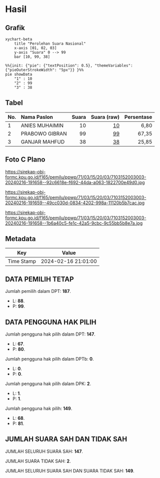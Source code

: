 # Hasil

## Grafik

```mermaid
xychart-beta
    title "Perolehan Suara Nasional"
    x-axis [01, 02, 03]
    y-axis "Suara" 0 --> 99
    bar [10, 99, 38]
```

```mermaid
%%{init: {"pie": {"textPosition": 0.5}, "themeVariables": {"pieOuterStrokeWidth": "5px"}} }%%
pie showData
    "1" : 10
    "2" : 99
    "3" : 38
```

## Tabel

| No. | Nama Paslon    | Suara | Suara (raw) | Persentase |
|:--- |:-------------- | -----:| -----------:| ----------:|
| 1   | ANIES MUHAIMIN | 10    | [10][p-1]   | 6,80       |
| 2   | PRABOWO GIBRAN | 99    | [99][p-2]   | 67,35      |
| 3   | GANJAR MAHFUD  | 38    | [38][p-3]   | 25,85      |


[p-1]: https://github.com/gigit-pemilu/pemilu-2024/blob/main/pilpres/hitung-suara/sub/71-sulawesi-utara/sub/03-kepulauan-sangihe/sub/15-tabukan-selatan/sub/2003-lesabe/sub/003-tps/sub/paslon-1.txt
[p-2]: https://github.com/gigit-pemilu/pemilu-2024/blob/main/pilpres/hitung-suara/sub/71-sulawesi-utara/sub/03-kepulauan-sangihe/sub/15-tabukan-selatan/sub/2003-lesabe/sub/003-tps/sub/paslon-2.txt
[p-3]: https://github.com/gigit-pemilu/pemilu-2024/blob/main/pilpres/hitung-suara/sub/71-sulawesi-utara/sub/03-kepulauan-sangihe/sub/15-tabukan-selatan/sub/2003-lesabe/sub/003-tps/sub/paslon-3.txt

## Foto C Plano

https://sirekap-obj-formc.kpu.go.id/f165/pemilu/ppwp/71/03/15/20/03/7103152003003-20240216-191658--92c6618e-f692-44da-a063-1822700e49d0.jpg

https://sirekap-obj-formc.kpu.go.id/f165/pemilu/ppwp/71/03/15/20/03/7103152003003-20240216-191659--49cc030d-0834-4202-998a-11120b5b7cac.jpg

https://sirekap-obj-formc.kpu.go.id/f165/pemilu/ppwp/71/03/15/20/03/7103152003003-20240216-191658--1b6a40c5-fe1c-42a5-9cbc-9c55bb5b8e7a.jpg


## Metadata

| Key        | Value               |
| ---------- | ------------------- |
| Time Stamp | 2024-02-16 21:01:00 |


## DATA PEMILIH TETAP

Jumlah pemilih dalam DPT: **187**.
 * L: **88**.
 * P: **99**.

## DATA PENGGUNA HAK PILIH

Jumlah pengguna hak pilih dalam DPT: **147**.
 * L: **67**.
 * P: **80**.

Jumlah pengguna hak pilih dalam DPTb: **0**.
 * L: **0**.
 * P: **0**.

Jumlah pengguna hak pilih dalam DPK: **2**.
 * L: **1**.
 * P: **1**.

Jumlah pengguna hak pilih: **149**.
 * L: **68**.
 * P: **81**.

## JUMLAH SUARA SAH DAN TIDAK SAH

JUMLAH SELURUH SUARA SAH: **147**.

JUMLAH SUARA TIDAK SAH: **2**.

JUMLAH SELURUH SUARA SAH DAN SUARA TIDAK SAH: **149**.


